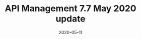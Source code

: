 ---
title: API Management 7.7 May 2020 update
linkTitle: May 2020 update
weight: 170
date: 2020-05-11
description: The 7.7 May 2020 update includes [add key new features or improvements here].
---